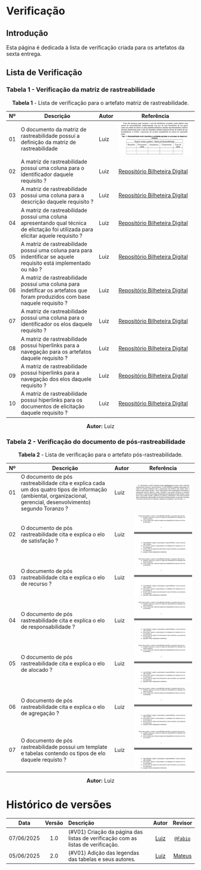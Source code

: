 # Verificação

## Introdução

Esta página é dedicada à lista de verificação criada para os artefatos da sexta entrega.

## Lista de Verificação

### Tabela 1 - Verificação da matriz de rastreabilidade

<font><p style="text-align: center">**Tabela 1** - Lista de verificação para o artefato matriz de rastreabilidade.</p></font>

| Nº  | Descrição                          | Autor                  | Referência                |
|-----|------------------------------------|------------------------|---------------------------|
| 01  | O documento da matriz de rastreabilidade possui a definição da matriz de rastreabilidade | Luiz |   ![def-matriz-rastreabilidade](../images/matriz-geral/componentes-matriz-geral.png) |
| 02  | A matriz de rastreabilidade possui uma coluna para o identificador daquele requisito ? | Luiz | [Repositório Bilheteira Digital](https://requisitos-de-software.github.io/2023.1-BilheteriaDigital/rastreabilidade/matriz-geral/) |
| 03  | A matriz de rastreabilidade possui uma coluna para a descrição daquele requisito ? | Luiz | [Repositório Bilheteira Digital](https://requisitos-de-software.github.io/2023.1-BilheteriaDigital/rastreabilidade/matriz-geral/) |
| 04  | A matriz de rastreabilidade possui uma coluna apresentando qual técnica de elictação foi utilizada para elicitar aquele requisito ? | Luiz | [Repositório Bilheteira Digital](https://requisitos-de-software.github.io/2023.1-BilheteriaDigital/rastreabilidade/matriz-geral/) |
| 05  | A matriz de rastreabilidade possui uma coluna para para indentificar se aquele requisito está implementado ou não ? | Luiz | [Repositório Bilheteira Digital](https://requisitos-de-software.github.io/2023.1-BilheteriaDigital/rastreabilidade/matriz-geral/) |
| 06  | A matriz de rastreabilidade possui uma coluna para indetificar os artefatos que foram produzidos com base naquele requisito ? | Luiz | [Repositório Bilheteira Digital](https://requisitos-de-software.github.io/2023.1-BilheteriaDigital/rastreabilidade/matriz-geral/) |
| 07  | A matriz de rastreabilidade possui uma coluna para o identificador os elos daquele requisito ? | Luiz | [Repositório Bilheteira Digital](https://requisitos-de-software.github.io/2023.1-BilheteriaDigital/rastreabilidade/matriz-geral/) |
| 08  | A matriz de rastreabilidade possui hiperlinks para a navegação para os artefatos daquele requisito ? | Luiz | [Repositório Bilheteira Digital](https://requisitos-de-software.github.io/2023.1-BilheteriaDigital/rastreabilidade/matriz-geral/) |
| 09  | A matriz de rastreabilidade possui hiperlinks para a navegação dos elos daquele requisito ? | Luiz | [Repositório Bilheteira Digital](https://requisitos-de-software.github.io/2023.1-BilheteriaDigital/rastreabilidade/matriz-geral/) |
| 10  | A matriz de rastreabilidade possui hiperlinks para os documentos de elicitação daquele requisito ? | Luiz | [Repositório Bilheteira Digital](https://requisitos-de-software.github.io/2023.1-BilheteriaDigital/rastreabilidade/matriz-geral/) |

<font><p style="text-align: center">**Autor:** Luiz  </p></font>

### Tabela 2 - Verificação do documento de pós-rastreabilidade

<font><p style="text-align: center">**Tabela 2** - Lista de verificação para o artefato pós-rastreabilidade.</p></font>

| Nº  | Descrição                          | Autor                  | Referência                |
|-----|------------------------------------|------------------------|---------------------------|
| 01  | O documento de pós rastreabilidade cita e explica cada um dos quatro tipos de informação (ambiental, organizacional, gerencial, desenvolvimento) segundo Toranzo ? | Luiz |   ![tipos-de-informacao](../images/pos-rastreabilidade/tipos-de-informacao.png) |
| 02  | O documento de pós rastreabilidade cita e explica o elo de satisfação ? | Luiz |   ![tipos-elos-toranzo](../images/pos-rastreabilidade/tipos-elos-toranzo.png) |
| 03  | O documento de pós rastreabilidade cita e explica o elo de recurso ? | Luiz |   ![tipos-elos-toranzo](../images/pos-rastreabilidade/tipos-elos-toranzo.png) |
| 04  | O documento de pós rastreabilidade cita e explica o elo de responsabilidade ? | Luiz |   ![tipos-elos-toranzo](../images/pos-rastreabilidade/tipos-elos-toranzo.png) |
| 05  | O documento de pós rastreabilidade cita e explica o elo de alocado ? | Luiz |   ![tipos-elos-toranzo](../images/pos-rastreabilidade/tipos-elos-toranzo.png) |
| 06  | O documento de pós rastreabilidade cita e explica o elo de agregação ? | Luiz |   ![tipos-elos-toranzo](../images/pos-rastreabilidade/tipos-elos-toranzo.png) |
| 07  | O documento de pós rastreabilidade possui um template e tabelas contendo os tipos de elo daquele requisto ? | Luiz |  ![tipos-elos-toranzo](../images/pos-rastreabilidade/tipos-elos-toranzo.png) |

<font><p style="text-align: center">**Autor:** Luiz  </p></font>


# Histórico de versões

| Data       | Versão | Descrição                                 | Autor                                      | Revisor                                     |
| :--------: | :----: | :---------------------------------------- | :----------------------------------------: | :----------------------------------------: |
| 07/06/2025 |  1.0   | (#V01) Criação da página das listas de verificação com as listas de verificação.| [Luiz](https://github.com/luizfaria1989)   | [`@Fabio`](https://github.com/fabinsz)  |
| 05/06/2025 |  2.0   | (#V01) Adição das legendas das tabelas e seus autores.| [Luiz](https://github.com/luizfaria1989)   | [Mateus](https://github.com/MVConsorte) |
